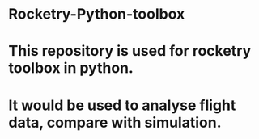 # Rocketry-Python-toolbox
# This repository is used for rocketry toolbox in python.
# It would be used to analyse flight data, compare with simulation.
